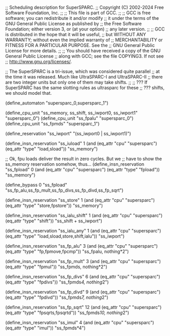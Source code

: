 ;; Scheduling description for SuperSPARC.
;;   Copyright (C) 2002-2024 Free Software Foundation, Inc.
;;
;; This file is part of GCC.
;;
;; GCC is free software; you can redistribute it and/or modify
;; it under the terms of the GNU General Public License as published by
;; the Free Software Foundation; either version 3, or (at your option)
;; any later version.
;;
;; GCC is distributed in the hope that it will be useful,
;; but WITHOUT ANY WARRANTY; without even the implied warranty of
;; MERCHANTABILITY or FITNESS FOR A PARTICULAR PURPOSE.  See the
;; GNU General Public License for more details.
;;
;; You should have received a copy of the GNU General Public License
;; along with GCC; see the file COPYING3.  If not see
;; <http://www.gnu.org/licenses/>.

;; The SuperSPARC is a tri-issue, which was considered quite parallel
;; at the time it was released.  Much like UltraSPARC-I and UltraSPARC-II
;; there are two integer units but only one of them may take shifts.
;;
;; ??? If SuperSPARC has the same slotting rules as ultrasparc for these
;; ??? shifts, we should model that.

(define_automaton "supersparc_0,supersparc_1")

(define_cpu_unit "ss_memory, ss_shift, ss_iwport0, ss_iwport1" "supersparc_0")
(define_cpu_unit "ss_fpalu" "supersparc_0")
(define_cpu_unit "ss_fpmds" "supersparc_1")

(define_reservation "ss_iwport" "(ss_iwport0 | ss_iwport1)")

(define_insn_reservation "ss_iuload" 1
  (and (eq_attr "cpu" "supersparc")
    (eq_attr "type" "load,sload"))
  "ss_memory")

;; Ok, fpu loads deliver the result in zero cycles.  But we
;; have to show the ss_memory reservation somehow, thus...
(define_insn_reservation "ss_fpload" 0
  (and (eq_attr "cpu" "supersparc")
    (eq_attr "type" "fpload"))
  "ss_memory")

(define_bypass 0 "ss_fpload" "ss_fp_alu,ss_fp_mult,ss_fp_divs,ss_fp_divd,ss_fp_sqrt")

(define_insn_reservation "ss_store" 1
  (and (eq_attr "cpu" "supersparc")
    (eq_attr "type" "store,fpstore"))
  "ss_memory")

(define_insn_reservation "ss_ialu_shift" 1
  (and (eq_attr "cpu" "supersparc")
    (eq_attr "type" "shift"))
  "ss_shift + ss_iwport")

(define_insn_reservation "ss_ialu_any" 1
  (and (eq_attr "cpu" "supersparc")
    (eq_attr "type" "load,sload,store,shift,ialu"))
  "ss_iwport")

(define_insn_reservation "ss_fp_alu" 3
  (and (eq_attr "cpu" "supersparc")
    (eq_attr "type" "fp,fpmove,fpcmp"))
  "ss_fpalu, nothing*2")

(define_insn_reservation "ss_fp_mult" 3
  (and (eq_attr "cpu" "supersparc")
    (eq_attr "type" "fpmul"))
  "ss_fpmds, nothing*2")

(define_insn_reservation "ss_fp_divs" 6
  (and (eq_attr "cpu" "supersparc")
    (eq_attr "type" "fpdivs"))
  "ss_fpmds*4, nothing*2")

(define_insn_reservation "ss_fp_divd" 9
  (and (eq_attr "cpu" "supersparc")
    (eq_attr "type" "fpdivd"))
  "ss_fpmds*7, nothing*2")

(define_insn_reservation "ss_fp_sqrt" 12
  (and (eq_attr "cpu" "supersparc")
    (eq_attr "type" "fpsqrts,fpsqrtd"))
  "ss_fpmds*10, nothing*2")

(define_insn_reservation "ss_imul" 4
  (and (eq_attr "cpu" "supersparc")
    (eq_attr "type" "imul"))
  "ss_fpmds*4")
